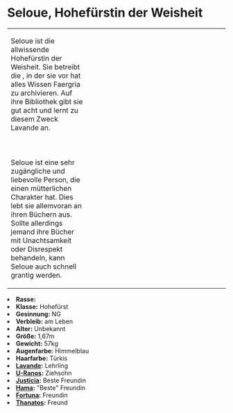 # Seloue, Hohefürstin der Weisheit

<primary-label ref="npc"/>

<secondary-label ref="faergria"/>

<secondary-label ref="2"/>

<table>
<tr><td>
<p>
Seloue ist die allwissende Hohefürstin der Weisheit. Sie betreibt die
<a href="Frelia.md" anchor="gro-e-bibliothek-von-hal"></a>, in der sie vor hat alles Wissen Faergria zu
archivieren. Auf ihre Bibliothek gibt sie gut acht und lernt zu diesem Zweck Lavande an.
<br></br><br></br>
Seloue ist eine sehr zugängliche und liebevolle Person, die einen mütterlichen Charakter hat. Dies lebt sie allemvoran
an ihren Büchern aus. Sollte allerdings jemand ihre Bücher mit Unachtsamkeit oder Disrespekt behandeln, kann Seloue
auch schnell grantig werden.
</p>

</td><td width="300">
<!-- Edit here -->
<img src="seloue.png" alt="" />
</td></tr>
</table>

<procedure title="Allgemeine Informationen">
<list columns="2">
<li><b>Rasse:</b> <a href="Folks.md" anchor="halbelfen"></a></li>
<li><b>Klasse:</b> Hohefürst</li>
<li><b>Gesinnung:</b> NG</li>
<li><b>Verbleib:</b> am Leben</li>
</list>
</procedure>

<procedure title="Aussehen">
<list columns="3">
<li><b>Alter:</b> Unbekannt</li>
<li><b>Größe:</b> 1,67m</li>
<li><b>Gewicht:</b> 57kg</li>
<li><b>Augenfarbe:</b> Himmelblau</li>
<li><b>Haarfarbe:</b> Türkis</li>
<!-- <li><b>Maße:</b> 95/71-62-90</li> -->
</list>
</procedure>

<procedure title="Beziehungen">
<list columns="2">
<li><b><a href="Lavande.md">Lavande</a>:</b> Lehrling</li>
<li><b><a href="U-Ranos.md">U-Ranos</a>:</b> Ziehsohn</li>
<li><b><a href="Justicia.md">Justicia</a>:</b> Beste Freundin</li>
<li><b><a href="Hama.md">Hama</a>:</b> "Beste" Freundin</li>
<li><b><a href="Fortuna.md">Fortuna</a>:</b> Freundin</li>
<li><b><a href="Thanatos.md">Thanatos</a>:</b> Freund</li>
<!-- <li><b><a href="Adamar.md">Adamar</a>:</b> Freund</li> -->
</list>
</procedure>


<!--
## Notizen

- **Ziele:** Den Bewohnern Faergrias Wissen zugänglicher machen, Bildung für alle, Wissen archivieren
- **Geheimnisse:** Praktisch alles
-->